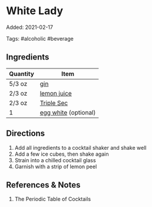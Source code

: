 # White Lady

Added: 2021-02-17

Tags: #alcoholic #beverage

## Ingredients

| Quantity | Item                                           |
| -------- | ---------------------------------------------- |
| 5/3 oz   | [gin](../Ingredients/gin.md)                   |
| 2/3 oz   | [lemon juice](../Ingredients/lemon%20juice.md) |
| 2/3 oz   | [Triple Sec](../Ingredients/triple-sec.md)     |
| 1        | [egg white](../Ingredients/egg.md) (optional)  |

## Directions

1. Add all ingredients to a cocktail shaker and shake well
2. Add a few ice cubes, then shake again
3. Strain into a chilled cocktail glass
4. Garnish with a strip of lemon peel

## References & Notes

1. The Periodic Table of Cocktails
